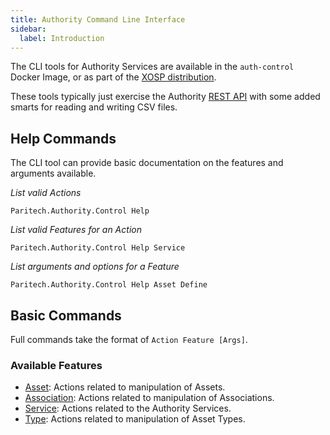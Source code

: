 ```yaml
---
title: Authority Command Line Interface
sidebar:
  label: Introduction
---
```


The CLI tools for Authority Services are available in the `auth-control` Docker Image, or as part of the [XOSP distribution](/using/cli-tools).

These tools typically just exercise the Authority [REST API](../rest/) with some added smarts for reading and writing CSV files.

## Help Commands

The CLI tool can provide basic documentation on the features and arguments available.

*List valid Actions*

`Paritech.Authority.Control Help`

*List valid Features for an Action*

`Paritech.Authority.Control Help Service`

*List arguments and options for a Feature*

`Paritech.Authority.Control Help Asset Define`

## Basic Commands

Full commands take the format of `Action Feature [Args]`.

### Available Features

* [Asset](./asset/): Actions related to manipulation of Assets.
* [Association](./association/): Actions related to manipulation of Associations.
* [Service](./service/): Actions related to the Authority Services.
* [Type](./type/): Actions related to manipulation of Asset Types.
